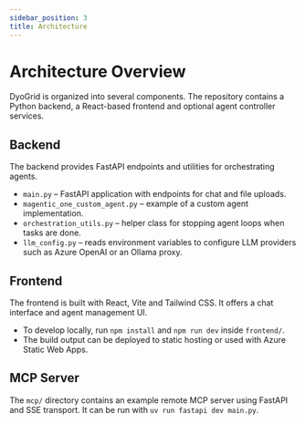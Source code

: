 ```yaml
---
sidebar_position: 3
title: Architecture
---
```


# Architecture Overview

DyoGrid is organized into several components. The repository contains a Python backend, a React-based frontend and optional agent controller services.

## Backend

The backend provides FastAPI endpoints and utilities for orchestrating agents.

- `main.py` – FastAPI application with endpoints for chat and file uploads.
- `magentic_one_custom_agent.py` – example of a custom agent implementation.
- `orchestration_utils.py` – helper class for stopping agent loops when tasks are done.
- `llm_config.py` – reads environment variables to configure LLM providers such as Azure OpenAI or an Ollama proxy.

## Frontend

The frontend is built with React, Vite and Tailwind CSS. It offers a chat interface and agent management UI.

- To develop locally, run `npm install` and `npm run dev` inside `frontend/`.
- The build output can be deployed to static hosting or used with Azure Static Web Apps.

## MCP Server

The `mcp/` directory contains an example remote MCP server using FastAPI and SSE transport. It can be run with `uv run fastapi dev main.py`.
